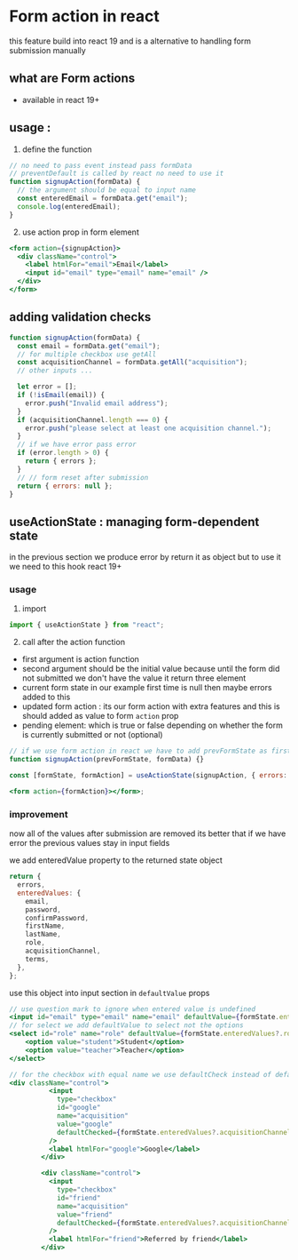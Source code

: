 # Form action in react

this feature build into react 19 and is a alternative to handling form submission manually

## what are Form actions

- available in react 19+

## usage :

1. define the function

```jsx
// no need to pass event instead pass formData
// preventDefault is called by react no need to use it
function signupAction(formData) {
  // the argument should be equal to input name
  const enteredEmail = formData.get("email");
  console.log(enteredEmail);
}
```

2. use action prop in form element

```jsx
<form action={signupAction}>
  <div className="control">
    <label htmlFor="email">Email</label>
    <input id="email" type="email" name="email" />
  </div>
</form>
```

## adding validation checks

```jsx
function signupAction(formData) {
  const email = formData.get("email");
  // for multiple checkbox use getAll
  const acquisitionChannel = formData.getAll("acquisition");
  // other inputs ...

  let error = [];
  if (!isEmail(email)) {
    error.push("Invalid email address");
  }
  if (acquisitionChannel.length === 0) {
    error.push("please select at least one acquisition channel.");
  }
  // if we have error pass error
  if (error.length > 0) {
    return { errors };
  }
  // // form reset after submission 
  return { errors: null };
}
```

## useActionState : managing form-dependent state

in the previous section we produce error by return it as object but to use it we need to this hook
react 19+

### usage

1. import

```jsx
import { useActionState } from "react";
```

2. call after the action function

- first argument is action function
- second argument should be the initial value because until the form did not submitted we don't have the value
  it return three element
- current form state in our example first time is null then maybe errors added to this
- updated form action : its our form action with extra features and this is should added as value to form `action` prop
- pending element: which is true or false depending on whether the form is currently submitted or not (optional)

```jsx
// if we use form action in react we have to add prevFormState as first argument and formData as second argument
function signupAction(prevFormState, formData) {}

const [formState, formAction] = useActionState(signupAction, { errors: null });

<form action={formAction}></form>;
```

### improvement

now all of the values after submission are removed its better that if we have error the previous values stay in input fields

we add enteredValue property to the returned state object

```jsx
return {
  errors,
  enteredValues: {
    email,
    password,
    confirmPassword,
    firstName,
    lastName,
    role,
    acquisitionChannel,
    terms,
  },
};
```

use this object into input section in `defaultValue` props

```jsx
// use question mark to ignore when entered value is undefined
<input id="email" type="email" name="email" defaultValue={formState.enteredValues?.email} />
// for select we add defaultValue to select not the options
<select id="role" name="role" defaultValue={formState.enteredValues?.role}>
    <option value="student">Student</option>
    <option value="teacher">Teacher</option>
</select>

// for the checkbox with equal name we use defaultCheck instead of default 
<div className="control">
          <input
            type="checkbox"
            id="google"
            name="acquisition"
            value="google"
            defaultChecked={formState.enteredValues?.acquisitionChannel}
          />
          <label htmlFor="google">Google</label>
        </div>

        <div className="control">
          <input
            type="checkbox"
            id="friend"
            name="acquisition"
            value="friend"
            defaultChecked={formState.enteredValues?.acquisitionChannel}
          />
          <label htmlFor="friend">Referred by friend</label>
        </div>
```

